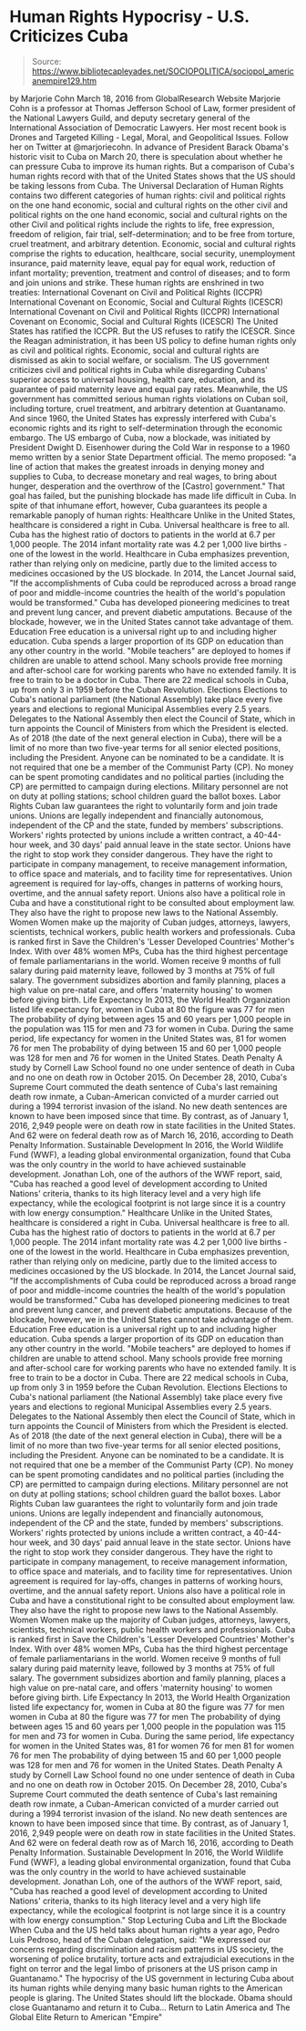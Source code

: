 # Human Rights Hypocrisy - U.S. Criticizes Cuba

> Source: https://www.bibliotecapleyades.net/SOCIOPOLITICA/sociopol_americanempire129.htm

by Marjorie Cohn March 18, 2016 from GlobalResearch Website
Marjorie Cohn is a professor at Thomas Jefferson School of Law, former president of the National Lawyers Guild, and deputy secretary general of the International Association of Democratic Lawyers.
Her most recent book is Drones and Targeted Killing - Legal, Moral, and Geopolitical Issues.
Follow her on Twitter at @marjoriecohn.
In advance of President Barack Obama's historic visit to Cuba on March 20, there is speculation about whether he can pressure Cuba to improve its human rights.
But a comparison of Cuba's human rights record with that of the United States shows that the US should be taking lessons from Cuba.
The Universal Declaration of Human Rights contains two different categories of human rights:
civil and political rights on the one hand economic, social and cultural rights on the other
civil and political rights on the one hand
economic, social and cultural rights on the other
Civil and political rights include the rights to life, free expression, freedom of religion, fair trial, self-determination; and to be free from torture, cruel treatment, and arbitrary detention.
Economic, social and cultural rights comprise the rights to education, healthcare, social security, unemployment insurance, paid maternity leave, equal pay for equal work, reduction of infant mortality; prevention, treatment and control of diseases; and to form and join unions and strike.
These human rights are enshrined in two treaties:
International Covenant on Civil and Political Rights (ICCPR) International Covenant on Economic, Social and Cultural Rights (ICESCR)
International Covenant on Civil and Political Rights (ICCPR)
International Covenant on Economic, Social and Cultural Rights (ICESCR)
The United States has ratified the ICCPR. But the US refuses to ratify the ICESCR.
Since the Reagan administration, it has been US policy to define human rights only as civil and political rights. Economic, social and cultural rights are dismissed as akin to social welfare, or socialism.
The US government criticizes civil and political rights in Cuba while disregarding Cubans' superior access to universal housing, health care, education, and its guarantee of paid maternity leave and equal pay rates.
Meanwhile, the US government has committed serious human rights violations on Cuban soil, including torture, cruel treatment, and arbitrary detention at Guantanamo.
And since 1960, the United States has expressly interfered with Cuba's economic rights and its right to self-determination through the economic embargo.
The US embargo of Cuba, now a blockade, was initiated by President Dwight D. Eisenhower during the Cold War in response to a 1960 memo written by a senior State Department official.
The memo proposed:
"a line of action that makes the greatest inroads in denying money and supplies to Cuba, to decrease monetary and real wages, to bring about hunger, desperation and the overthrow of the [Castro] government."
That goal has failed, but the punishing blockade has made life difficult in Cuba.
In spite of that inhumane effort, however, Cuba guarantees its people a remarkable panoply of human rights:
Healthcare Unlike in the United States, healthcare is considered a right in Cuba. Universal healthcare is free to all. Cuba has the highest ratio of doctors to patients in the world at 6.7 per 1,000 people. The 2014 infant mortality rate was 4.2 per 1,000 live births - one of the lowest in the world. Healthcare in Cuba emphasizes prevention, rather than relying only on medicine, partly due to the limited access to medicines occasioned by the US blockade. In 2014, the Lancet Journal said, "If the accomplishments of Cuba could be reproduced across a broad range of poor and middle-income countries the health of the world's population would be transformed." Cuba has developed pioneering medicines to treat and prevent lung cancer, and prevent diabetic amputations. Because of the blockade, however, we in the United States cannot take advantage of them. Education Free education is a universal right up to and including higher education. Cuba spends a larger proportion of its GDP on education than any other country in the world. "Mobile teachers" are deployed to homes if children are unable to attend school. Many schools provide free morning and after-school care for working parents who have no extended family. It is free to train to be a doctor in Cuba. There are 22 medical schools in Cuba, up from only 3 in 1959 before the Cuban Revolution. Elections Elections to Cuba's national parliament (the National Assembly) take place every five years and elections to regional Municipal Assemblies every 2.5 years. Delegates to the National Assembly then elect the Council of State, which in turn appoints the Council of Ministers from which the President is elected. As of 2018 (the date of the next general election in Cuba), there will be a limit of no more than two five-year terms for all senior elected positions, including the President. Anyone can be nominated to be a candidate. It is not required that one be a member of the Communist Party (CP). No money can be spent promoting candidates and no political parties (including the CP) are permitted to campaign during elections. Military personnel are not on duty at polling stations; school children guard the ballot boxes. Labor Rights Cuban law guarantees the right to voluntarily form and join trade unions. Unions are legally independent and financially autonomous, independent of the CP and the state, funded by members' subscriptions. Workers' rights protected by unions include a written contract, a 40-44-hour week, and 30 days' paid annual leave in the state sector. Unions have the right to stop work they consider dangerous. They have the right to participate in company management, to receive management information, to office space and materials, and to facility time for representatives. Union agreement is required for lay-offs, changes in patterns of working hours, overtime, and the annual safety report. Unions also have a political role in Cuba and have a constitutional right to be consulted about employment law. They also have the right to propose new laws to the National Assembly. Women Women make up the majority of Cuban judges, attorneys, lawyers, scientists, technical workers, public health workers and professionals. Cuba is ranked first in Save the Children's 'Lesser Developed Countries' Mother's Index. With over 48% women MPs, Cuba has the third highest percentage of female parliamentarians in the world. Women receive 9 months of full salary during paid maternity leave, followed by 3 months at 75% of full salary. The government subsidizes abortion and family planning, places a high value on pre-natal care, and offers 'maternity housing' to women before giving birth. Life Expectancy In 2013, the World Health Organization listed life expectancy for, women in Cuba at 80 the figure was 77 for men The probability of dying between ages 15 and 60 years per 1,000 people in the population was 115 for men and 73 for women in Cuba. During the same period, life expectancy for women in the United States was, 81 for women 76 for men The probability of dying between 15 and 60 per 1,000 people was 128 for men and 76 for women in the United States. Death Penalty A study by Cornell Law School found no one under sentence of death in Cuba and no one on death row in October 2015. On December 28, 2010, Cuba's Supreme Court commuted the death sentence of Cuba's last remaining death row inmate, a Cuban-American convicted of a murder carried out during a 1994 terrorist invasion of the island. No new death sentences are known to have been imposed since that time. By contrast, as of January 1, 2016, 2,949 people were on death row in state facilities in the United States. And 62 were on federal death row as of March 16, 2016, according to Death Penalty Information. Sustainable Development In 2016, the World Wildlife Fund (WWF), a leading global environmental organization, found that Cuba was the only country in the world to have achieved sustainable development. Jonathan Loh, one of the authors of the WWF report, said, "Cuba has reached a good level of development according to United Nations' criteria, thanks to its high literacy level and a very high life expectancy, while the ecological footprint is not large since it is a country with low energy consumption."
Healthcare
Unlike in the United States, healthcare is considered a right in Cuba.
Universal healthcare is free to all. Cuba has the highest ratio of doctors to patients in the world at 6.7 per 1,000 people. The 2014 infant mortality rate was 4.2 per 1,000 live births - one of the lowest in the world.
Healthcare in Cuba emphasizes prevention, rather than relying only on medicine, partly due to the limited access to medicines occasioned by the US blockade.
In 2014, the Lancet Journal said,
"If the accomplishments of Cuba could be reproduced across a broad range of poor and middle-income countries the health of the world's population would be transformed."
Cuba has developed pioneering medicines to treat and prevent lung cancer, and prevent diabetic amputations.
Because of the blockade, however, we in the United States cannot take advantage of them.
Education
Free education is a universal right up to and including higher education.
Cuba spends a larger proportion of its GDP on education than any other country in the world. "Mobile teachers" are deployed to homes if children are unable to attend school. Many schools provide free morning and after-school care for working parents who have no extended family.
It is free to train to be a doctor in Cuba.
There are 22 medical schools in Cuba, up from only 3 in 1959 before the Cuban Revolution.
Elections
Elections to Cuba's national parliament (the National Assembly) take place every five years and elections to regional Municipal Assemblies every 2.5 years.
Delegates to the National Assembly then elect the Council of State, which in turn appoints the Council of Ministers from which the President is elected.
As of 2018 (the date of the next general election in Cuba), there will be a limit of no more than two five-year terms for all senior elected positions, including the President.
Anyone can be nominated to be a candidate. It is not required that one be a member of the Communist Party (CP). No money can be spent promoting candidates and no political parties (including the CP) are permitted to campaign during elections.
Military personnel are not on duty at polling stations; school children guard the ballot boxes.
Labor Rights
Cuban law guarantees the right to voluntarily form and join trade unions.
Unions are legally independent and financially autonomous, independent of the CP and the state, funded by members' subscriptions. Workers' rights protected by unions include a written contract, a 40-44-hour week, and 30 days' paid annual leave in the state sector.
Unions have the right to stop work they consider dangerous. They have the right to participate in company management, to receive management information, to office space and materials, and to facility time for representatives.
Union agreement is required for lay-offs, changes in patterns of working hours, overtime, and the annual safety report. Unions also have a political role in Cuba and have a constitutional right to be consulted about employment law.
They also have the right to propose new laws to the National Assembly.
Women
Women make up the majority of Cuban judges, attorneys, lawyers, scientists, technical workers, public health workers and professionals.
Cuba is ranked first in Save the Children's 'Lesser Developed Countries' Mother's Index. With over 48% women MPs, Cuba has the third highest percentage of female parliamentarians in the world.
Women receive 9 months of full salary during paid maternity leave, followed by 3 months at 75% of full salary.
The government subsidizes abortion and family planning, places a high value on pre-natal care, and offers 'maternity housing' to women before giving birth.
Life Expectancy
In 2013, the World Health Organization listed life expectancy for,
women in Cuba at 80 the figure was 77 for men
women in Cuba at 80
the figure was 77 for men
The probability of dying between ages 15 and 60 years per 1,000 people in the population was 115 for men and 73 for women in Cuba.
During the same period, life expectancy for women in the United States was,
81 for women 76 for men
81 for women
76 for men
The probability of dying between 15 and 60 per 1,000 people was 128 for men and 76 for women in the United States.
Death Penalty
A study by Cornell Law School found no one under sentence of death in Cuba and no one on death row in October 2015.
On December 28, 2010, Cuba's Supreme Court commuted the death sentence of Cuba's last remaining death row inmate, a Cuban-American convicted of a murder carried out during a 1994 terrorist invasion of the island.
No new death sentences are known to have been imposed since that time.
By contrast, as of January 1, 2016, 2,949 people were on death row in state facilities in the United States. And 62 were on federal death row as of March 16, 2016, according to Death Penalty Information.
Sustainable Development
In 2016, the World Wildlife Fund (WWF), a leading global environmental organization, found that Cuba was the only country in the world to have achieved sustainable development.
Jonathan Loh, one of the authors of the WWF report, said,
"Cuba has reached a good level of development according to United Nations' criteria, thanks to its high literacy level and a very high life expectancy, while the ecological footprint is not large since it is a country with low energy consumption."
Stop Lecturing Cuba and Lift the Blockade
When Cuba and the US held talks about human rights a year ago, Pedro Luis Pedroso, head of the Cuban delegation, said:
"We expressed our concerns regarding discrimination and racism patterns in US society, the worsening of police brutality, torture acts and extrajudicial executions in the fight on terror and the legal limbo of prisoners at the US prison camp in Guantanamo."
The hypocrisy of the US government in lecturing Cuba about its human rights while denying many basic human rights to the American people is glaring. The United States should lift the blockade.
Obama should close Guantanamo and return it to Cuba...
Return to Latin America and The Global Elite
Return to American "Empire"

